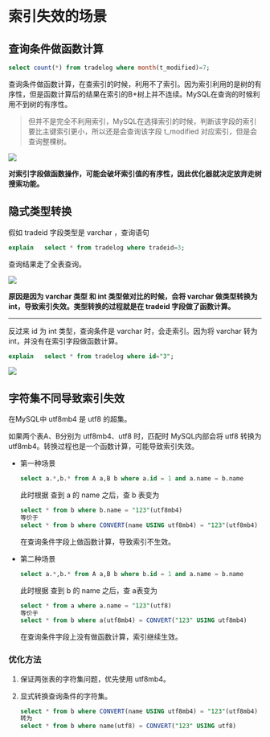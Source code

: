 # 索引失效的场景

## 查询条件做函数计算

```sql
select count(*) from tradelog where month(t_modified)=7;
```

查询条件做函数计算，在查索引的时候，利用不了索引。因为索引利用的是树的有序性，但是函数计算后的结果在索引的B+树上并不连续。MySQL在查询的时候利用不到树的有序性。

> 但并不是完全不利用索引，MySQL在选择索引的时候，判断该字段的索引要比主键索引更小，所以还是会查询该字段 t_modified 对应索引，但是会查询整棵树。
> 

![](https://s2.loli.net/2025/06/16/R9YTnjwrXBuPL5c.png)

**对索引字段做函数操作，可能会破坏索引值的有序性，因此优化器就决定放弃走树搜索功能。**

## 隐式类型转换

假如 tradeid 字段类型是 varchar ，查询语句

```sql
explain   select * from tradelog where tradeid=3;
```

查询结果走了全表查询。

![](https://s2.loli.net/2025/06/16/t3zSqaFX5gb6hnH.png)

**原因是因为 varchar 类型 和 int 类型做对比的时候，会将 varchar 做类型转换为 int，导致索引失效。类型转换的过程就是在 tradeid 字段做了函数计算。**

---

反过来 id 为 int 类型，查询条件是 varchar 时，会走索引。因为将 varchar 转为 int，并没有在索引字段做函数计算。

```sql
explain   select * from tradelog where id="3";
```

![](https://s2.loli.net/2025/06/16/uHx9nLyljM7r8wB.png)

## 字符集不同导致索引失效

在MySQL中 utf8mb4 是 utf8 的超集。

如果两个表A、B分别为 utf8mb4、utf8 时，匹配时 MySQL内部会将 utf8 转换为 utf8mb4。转换过程也是一个函数计算，可能导致索引失效。

- 第一种场景
  
    ```sql
    select a.*,b.* from A a,B b where a.id = 1 and a.name = b.name
    ```
    
    此时根据 查到 a 的 name 之后，查 b 表变为
    
    ```sql
    select * from b where b.name = "123"(utf8mb4)
    等价于
    select * from b where CONVERT(name USING utf8mb4) = "123"(utf8mb4)
    ```
    
    在查询条件字段上做函数计算，导致索引不生效。
    
- 第二种场景
  
    ```sql
    select a.*,b.* from A a,B b where b.id = 1 and a.name = b.name
    ```
    
    此时根据 查到 b 的 name 之后，查 a表变为
    
    ```sql
    select * from a where a.name = "123"(utf8)
    等价于
    select * from b where a(utf8mb4) = CONVERT("123" USING utf8mb4)
    ```
    
    在查询条件字段上没有做函数计算，索引继续生效。
    

### 优化方法

1. 保证两张表的字符集问题，优先使用 utf8mb4。
2. 显式转换查询条件的字符集。
   
    ```sql
    select * from b where CONVERT(name USING utf8mb4) = "123"(utf8mb4)
    转为
    select * from b where name(utf8) = CONVERT("123" USING utf8)
    ```
